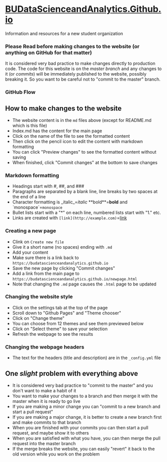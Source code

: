 # [BUDataScienceandAnalytics.Github.io](https://budatascienceandanalytics.github.io)
Information and resources for a new student organization
### Please Read before making changes to the website (or anything on GitHub for that matter)
It is considered very bad practice to make changes directly to production code. The code for this website is on the _master branch_ and any changes to it (or _commits_) will be immediately published to the website, possibly breaking it.  So you want to be careful not to "commit to the master" branch.

### GitHub Flow

## How to make changes to the website
* The website content is in the `md` files above (except for README.md which is this file)
* Index.md has the content for the main page
* Click on the name of the file to see the formatted content
* Then click on the pencil icon to edit the content with markdown formatting
* You can click "Preview changes" to see the formatted content without saving
* When finished, click "Commit changes" at the bottom to save changes

### Markdown formatting
* Headings start with #, ##, and ###
* Paragraphs are separated by a blank line, line breaks by two spaces at the end of a line
* Character formatting is \_italic\_=_italic_ \*\*bold\*\*=**bold** and \`monospace\`=`monospace`
* Bullet lists start with a "\*" on each line, numbered lists start with "1." etc.
* Links are created with `[link](http://example.com)`=[link](http://example.com)

### Creating a new page
* Clink on `Create new file`
* Give it a short name (no spaces) ending with `.md`
* Add your content
* Make sure there is a link back to `https://budatascienceandanalytics.github.io`
* Save the new page by clicking "Commit changes"
* Add a link from the main page to `https://budatascienceandanalytics.github.io/newpage.html`
* Note that changing the `.md` page causes the `.html` page to be updated

### Changing the website style
* Click on the settings tab at the top of the page
* Scroll down to "Github Pages" and "Theme chooser"
* Click on "Change theme"
* You can choose from 12 themes and see them previewed below
* Click on "Select theme" to save your selection
* Refresh the webpage to see the results

### Changing the webpage headers
* The text for the headers (title and description) are in the `_config.yml` file

## One *slight* problem with everything above
* It is considered very bad practice to "commit to the master" and you don't want to make a habit of it
* You want to make your changes to a branch and then merge it with the master when it is ready to go live
* If you are making a minor change you can "commit to a new branch and start a pull request"
* If you are making a major change, it is better to create a new branch first and make commits to that branch
* When you are finished with your commits you can then start a pull request, and maybe show it to others
* When you are satisfied with what you have, you can then merge the pull request into the master branch
* If the merge breaks the website, you can easily "revert" it back to the old version while you work on the problem
